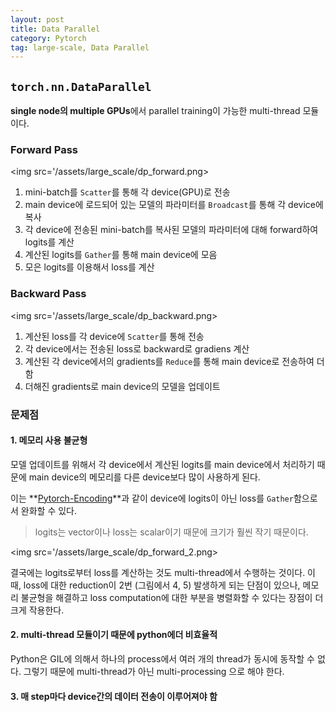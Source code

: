 ```yaml
---
layout: post
title: Data Parallel
category: Pytorch
tag: large-scale, Data Parallel
---
```


## `torch.nn.DataParallel`

**single node의 multiple GPUs**에서 parallel training이 가능한 multi-thread 모듈이다.

### Forward Pass 

<img src='/assets/large_scale/dp_forward.png>

1. mini-batch를 `Scatter`를 통해 각 device(GPU)로 전송
2. main device에 로드되어 있는 모델의 파라미터를 `Broadcast`를 통해 각 device에 복사
3. 각 device에 전송된 mini-batch를 복사된 모델의 파라미터에 대해 forward하여 logits를 계산
4. 계산된 logits를 `Gather`를 통해 main device에 모음
5. 모은 logits를 이용해서 loss를 계산


### Backward Pass 

<img src='/assets/large_scale/dp_backward.png>

1. 계산된 loss를 각 device에 `Scatter`를 통해 전송
2. 각 device에서는 전송된 loss로 backward로 gradiens 계산
3. 계산된 각 device에서의 gradients를 `Reduce`를 통해 main device로 전송하여 더함
4. 더해진 gradients로 main device의 모델을 업데이트


### 문제점

#### 1. 메모리 사용 불균형

모델 업데이트를 위해서 각 device에서 계산된 logits를 main device에서 처리하기 때문에 main device의 메모리를 다른 device보다 많이 사용하게 된다.

이는 **[Pytorch-Encoding](https://github.com/zhanghang1989/PyTorch-Encoding)**과 같이 device에 logits이 아닌 loss를 `Gather`함으로서 완화할 수 있다. 

> logits는 vector이나 loss는 scalar이기 때문에 크기가 훨씬 작기 때문이다.

<img src='/assets/large_scale/dp_forward_2.png>

결국에는 logits로부터 loss를 계산하는 것도 multi-thread에서 수행하는 것이다. 이 때, loss에 대한 reduction이 2번 (그림에서 4, 5) 발생하게 되는 단점이 있으나, 메모리 불균형을 해결하고 loss computation에 대한 부분을 병렬화할 수 있다는 장점이 더 크게 작용한다.


#### 2. multi-thread 모듈이기 때문에 python에더 비효율적

Python은 GIL에 의해서 하나의 process에서 여러 개의 thread가 동시에 동작할 수 없다. 그렇기 때문에 multi-thread가 아닌 multi-processing 으로 해야 한다.

#### 3. 매 step마다 device간의 데이터 전송이 이루어져야 함

